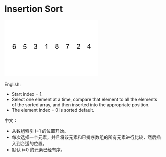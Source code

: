 # Insertion Sort
![insertionsort](https://raw.githubusercontent.com/alandtsang/algorithm-go/master/pic/insertionsort.gif)

English:
- Start index = 1.
- Select one element at a time, compare that element to all the elements of the sorted array, 
  and then inserted into the appropriate position.
- The element index = 0 is sorted default.

中文：
- 从数组索引 i=1 的位置开始。
- 每次选择一个元素，并且将该元素和已排序数组的所有元素进行比较，然后插入到合适的位置。
- 默认 i=0 的元素已经有序。
